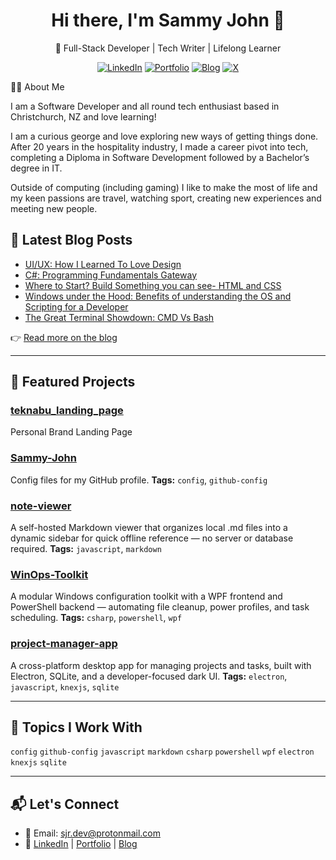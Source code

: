<h1 align="center">Hi there, I'm Sammy John 👋</h1>
<p align="center">🚀 Full-Stack Developer | Tech Writer | Lifelong Learner</p>

<div align="center">
  
  [![LinkedIn](https://img.shields.io/badge/LinkedIn-0A66C2?style=for-the-badge&logo=linkedin&logoColor=white)](https://www.linkedin.com/in/sammyjohnrawlinson/)
  [![Portfolio](https://img.shields.io/badge/Portfolio-%23ff00ff?style=for-the-badge&logo=briefcase&logoColor=white)](https://sammyjohnrawlinson.teknabu.com/portfolio/)
  [![Blog](https://img.shields.io/badge/Blog-%235ec7d3?style=for-the-badge&logoColor=white)](https://sammyjohnrawlinson.teknabu.com/blog)
  [![X](https://img.shields.io/badge/X-1DA1F2?style=for-the-badge&logo=x&logoColor=white)](https://twitter.com/@nabu_tech)
  
</div>



👨‍💻 About Me

I am a Software Developer and all round tech enthusiast based in Christchurch, NZ and love learning!

I am a curious george and love exploring new ways of getting things done. After 20 years in the hospitality industry, I made a career pivot into tech, completing a Diploma in Software Development followed by a Bachelor’s degree in IT.

Outside of computing (including gaming) I like to make the most of life and my keen passions are travel, watching sport, creating new experiences and meeting new people.

## 📝 Latest Blog Posts

<!-- BLOG-POST-LIST:START -->
- [UI/UX: How I Learned To Love Design](https://sammyjohnrawlinson.teknabu.com/blog/UIUX/)
- [C#: Programming Fundamentals Gateway](https://sammyjohnrawlinson.teknabu.com/blog/ProgrammingFundamentals/)
- [Where to Start? Build Something you can see- HTML and CSS](https://sammyjohnrawlinson.teknabu.com/blog/HTML_CSS/)
- [Windows under the Hood: Benefits of understanding the OS and Scripting for a Developer](https://sammyjohnrawlinson.teknabu.com/blog/Windows_UnderTheHood/)
- [The Great Terminal Showdown: CMD Vs Bash](https://sammyjohnrawlinson.teknabu.com/blog/cmdVBash/)
<!-- BLOG-POST-LIST:END -->

👉 [Read more on the blog](https://sammyjohnrawlinson.teknabu.com/blog)

---
## 🚀 Featured Projects

<!-- FEATURED-PROJECTS:START -->
### [teknabu_landing_page](https://github.com/Sammy-John/teknabu_landing_page)
Personal Brand Landing Page


### [Sammy-John](https://github.com/Sammy-John/Sammy-John)
Config files for my GitHub profile.
**Tags:** `config`, `github-config`

### [note-viewer](https://github.com/Sammy-John/note-viewer)
A self-hosted Markdown viewer that organizes local .md files into a dynamic sidebar for quick offline reference — no server or database required.
**Tags:** `javascript`, `markdown`

### [WinOps-Toolkit](https://github.com/Sammy-John/WinOps-Toolkit)
A modular Windows configuration toolkit with a WPF frontend and PowerShell backend — automating file cleanup, power profiles, and task scheduling.
**Tags:** `csharp`, `powershell`, `wpf`

### [project-manager-app](https://github.com/Sammy-John/project-manager-app)
A cross-platform desktop app for managing projects and tasks, built with Electron, SQLite, and a developer-focused dark UI.
**Tags:** `electron`, `javascript`, `knexjs`, `sqlite`
<!-- FEATURED-PROJECTS:END -->

---

## 🧩 Topics I Work With

<!-- TOPICS:START -->
`config` `github-config` `javascript` `markdown` `csharp` `powershell` `wpf` `electron` `knexjs` `sqlite`
<!-- TOPICS:END -->

---

## 📬 Let's Connect

- 💌 Email: [sjr.dev@protonmail.com](mailto:sjr.dev@protonmail.com)  
- 💼 [LinkedIn](https://www.linkedin.com/in/sammyjohnrawlinson/) | [Portfolio](https://sammyjohnrawlinson.teknabu.com/portfolio/) | [Blog](https://sammyjohnrawlinson.teknabu.com/blog)



